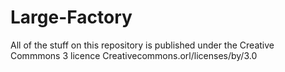 Large-Factory
=============
All of the stuff on this repository is published under the Creative Commmons 3 licence
Creativecommons.orl/licenses/by/3.0
